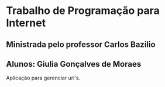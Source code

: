 # Trabalho de Programação para Internet

## Ministrada pelo professor Carlos Bazilio
## Alunos: Giulia Gonçalves de Moraes

Aplicação para gerenciar url's.
